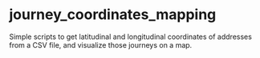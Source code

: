 # journey_coordinates_mapping
Simple scripts to get latitudinal and longitudinal coordinates of addresses from a CSV file, and visualize those journeys on a map.
